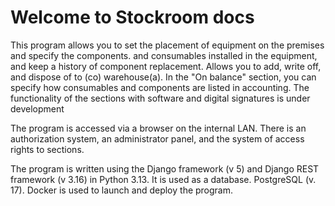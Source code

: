# Welcome to Stockroom docs


This program allows you to set the placement of equipment on the premises and specify the components.
and consumables installed in the equipment, and keep a history of component replacement. Allows you to add, write off, and dispose of to (co) warehouse(a).
In the "On balance" section, you can specify how consumables and components are listed in accounting.
The functionality of the sections with software and digital signatures
is under development

The program is accessed via a browser on the internal LAN. There is an authorization system, an administrator panel, and the system of access rights to sections.

The program is written using the Django framework (v 5) and Django REST framework (v 3.16) in Python 3.13. It is used as a database.
PostgreSQL (v. 17). Docker is used to launch and deploy the program.
